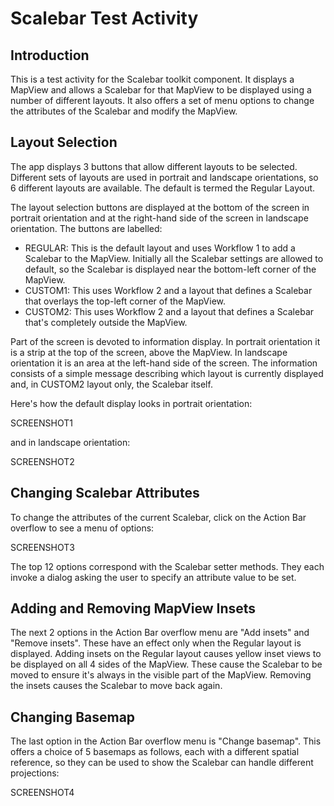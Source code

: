 # Scalebar Test Activity

## Introduction

This is a test activity for the Scalebar toolkit component. It displays a MapView and allows a Scalebar for that MapView
to be displayed using a number of different layouts. It also offers a set of menu options to change the attributes of
the Scalebar and modify the MapView.

## Layout Selection

The app displays 3 buttons that allow different layouts to be selected. Different sets of layouts are used in portrait
and landscape orientations, so 6 different layouts are available. The default is termed the Regular Layout.

The layout selection buttons are displayed at the bottom of the screen in portrait orientation and at the right-hand
side of the screen in landscape orientation. The buttons are labelled:

- REGULAR: This is the default layout and uses Workflow 1 to add a Scalebar to the MapView. Initially all the Scalebar
settings are allowed to default, so the Scalebar is displayed near the bottom-left corner of the MapView.
- CUSTOM1: This uses Workflow 2 and a layout that defines a Scalebar that overlays the top-left corner of the MapView.
- CUSTOM2: This uses Workflow 2 and a layout that defines a Scalebar that's completely outside the MapView.

Part of the screen is devoted to information display. In portrait orientation it is a strip at the top of the screen,
above the MapView. In landscape orientation it is an area at the left-hand side of the screen. The information consists
of a simple message describing which layout is currently displayed and, in CUSTOM2 layout only, the Scalebar itself.

Here's how the default display looks in portrait orientation:

SCREENSHOT1

and in landscape orientation:

SCREENSHOT2

## Changing Scalebar Attributes

To change the attributes of the current Scalebar, click on the Action Bar overflow to see a menu of options:

SCREENSHOT3

The top 12 options correspond with the Scalebar setter methods. They each invoke a dialog asking the user to specify an
attribute value to be set.

## Adding and Removing MapView Insets

The next 2 options in the Action Bar overflow menu are "Add insets" and "Remove insets". These have an effect only when
the Regular layout is displayed. Adding insets on the Regular layout causes yellow inset views to be displayed on all 4
sides of the MapView. These cause the Scalebar to be moved to ensure it's always in the visible part of the MapView.
Removing the insets causes the Scalebar to move back again.

## Changing Basemap

The last option in the Action Bar overflow menu is "Change basemap". This offers a choice of 5 basemaps as follows, each
with a different spatial reference, so they can be used to show the Scalebar can handle different projections:

SCREENSHOT4
